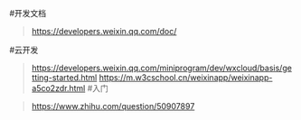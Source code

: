 #开发文档
>https://developers.weixin.qq.com/doc/

#云开发
>https://developers.weixin.qq.com/miniprogram/dev/wxcloud/basis/getting-started.html
>https://m.w3cschool.cn/weixinapp/weixinapp-a5co2zdr.html
#入门


>https://www.zhihu.com/question/50907897


